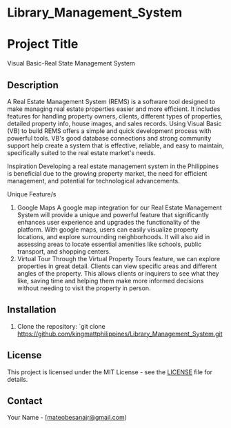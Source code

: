 # Library_Management_System

# Project Title
Visual Basic-Real State Management System



## Description
A Real Estate Management System (REMS) is a software tool designed to make managing real
estate properties easier and more efficient. It includes features for handling property owners,
clients, different types of properties, detailed property info, house images, and sales records.
Using Visual Basic (VB) to build REMS offers a simple and quick development process with
powerful tools. VB's good database connections and strong community support help create a
system that is effective, reliable, and easy to maintain, specifically suited to the real estate
market's needs.

Inspiration
Developing a real estate management system in the Philippines is beneficial due to the growing
property market, the need for efficient management, and potential for technological
advancements.

Unique Feature/s
1. Google Maps
A google map integration for our Real Estate Management System will provide a unique and
powerful feature that significantly enhances user experience and upgrades the functionality of the
platform. With google maps, users can easily visualize property locations, and explore surrounding
neighborhoods. It will also aid in assessing areas to locate essential amenities like schools, public
transport, and shopping centers.
2. Virtual Tour
Through the Virtual Property Tours feature, we can explore properties in great detail.
Clients can view specific areas and different angles of the property. This allows clients or
inquirers to see what they like, saving time and helping them make more informed
decisions without needing to visit the property in person.



## Installation
1. Clone the repository: `git clone https://github.com/kingmattphilippines/Library_Management_System.git



## License
This project is licensed under the MIT License - see the [LICENSE](LICENSE) file for details.



## Contact
Your Name - [mateobesanajr@gmail.com)


